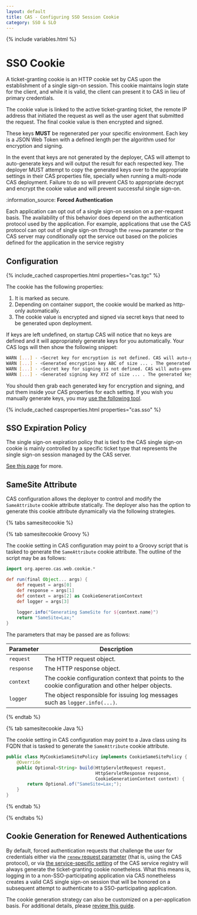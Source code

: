 ```yaml
---
layout: default
title: CAS - Configuring SSO Session Cookie
category: SSO & SLO
---
```

{% include variables.html %}

# SSO Cookie

A ticket-granting cookie is an HTTP cookie set by CAS upon the establishment of a single sign-on session. This cookie maintains login
state for the client, and while it is valid, the client can present it to CAS in lieu of primary credentials.

The cookie value is linked to the active ticket-granting ticket, the remote IP address that initiated the request
as well as the user agent that submitted the request. The final cookie value is then encrypted and signed. 

These keys **MUST** be regenerated per your specific environment. Each key is a JSON Web Token with a 
defined length per the algorithm used for encryption and signing.

In the event that keys are not generated by the deployer, CAS will attempt to auto-generate keys and will output
the result for each respected key. The deployer MUST attempt to copy the generated keys over to the appropriate
settings in their CAS properties file, specially when running a multi-node CAS deployment. Failure to do so will prevent CAS
to appropriate decrypt and encrypt the cookie value and will prevent successful single sign-on.

<div class="alert alert-info">:information_source: <strong>Forced Authentication</strong>
<p>Each application can opt out of a single sign-on session on a per-request basis. The availability of this behavior
does depend on the authentication protocol used by the application. For example, applications that use the CAS protocol 
can opt out of single sign-on through the <code>renew</code> parameter or the CAS server may conditionally opt the 
service out based on the policies defined for the application in the service registry</p></div>

## Configuration

{% include_cached casproperties.html properties="cas.tgc" %}

The cookie has the following properties:

1. It is marked as secure.
2. Depending on container support, the cookie would be marked as http-only automatically.
3. The cookie value is encrypted and signed via secret keys that need to be generated upon deployment.

If keys are left undefined, on startup CAS will notice that no keys are defined and it 
will appropriately generate keys for you automatically. Your CAS logs will then show the following snippet:

```bash
WARN [...] - <Secret key for encryption is not defined. CAS will auto-generate the encryption key>
WARN [...] - <Generated encryption key ABC of size ... . The generated key MUST be added to CAS settings.>
WARN [...] - <Secret key for signing is not defined. CAS will auto-generate the signing key>
WARN [...] - <Generated signing key XYZ of size ... . The generated key MUST be added to CAS settings.>
```

You should then grab each generated key for encryption and signing, and put them inside your CAS properties for each setting.
If you wish you manually generate keys, you may [use the following tool](https://github.com/mitreid-connect/json-web-key-generator).

{% include_cached casproperties.html properties="cas.sso" %}

## SSO Expiration Policy

The single sign-on expiration policy that is tied to the CAS single sign-on cookie is mainly controlled by
a specific ticket type that represents the single sign-on session managed by the CAS server.

[See this page](../ticketing/Configuring-Ticket-Expiration-Policy-TGT.html) for more.

## SameSite Attribute
   
CAS configuration allows the deployer to control and modify the `SameAttribute` cookie attribute statically.
The deployer also has the option to generate this cookie attribute dynamically via the following strategies.

{% tabs samesitecookie %}

{% tab samesitecookie Groovy %}
        
The cookie setting in CAS configuration may point to a Groovy script that is tasked to generate the `SameAttribute` cookie attribute.
The outline of the script may be as follows:

```groovy
import org.apereo.cas.web.cookie.*

def run(final Object... args) {
    def request = args[0]
    def response = args[1]
    def context = args[2] as CookieGenerationContext
    def logger = args[3]
    
    logger.info("Generating SameSite for ${context.name}")
    return "SameSite=Lax;"
}
```

The parameters that may be passed are as follows:

| Parameter  | Description                                                                                        |
|------------|----------------------------------------------------------------------------------------------------|
| `request`  | The HTTP request object.                                                                           |
| `response` | The HTTP response object.                                                                          |
| `context`  | The cookie configuration context that points to the cookie configuration and other helper objects. |
| `logger`   | The object responsible for issuing log messages such as `logger.info(...)`.                        |

{% endtab %}

{% tab samesitecookie Java %}

The cookie setting in CAS configuration may point to a Java class using its FQDN 
that is tasked to generate the `SameAttribute` cookie attribute.

```java
public class MyCookieSameSitePolicy implements CookieSameSitePolicy {
    @Override
    public Optional<String> build(HttpServletRequest request, 
                                  HttpServletResponse response, 
                                  CookieGenerationContext context) {
        return Optional.of("SameSite=Lax;");
    }
}
```

{% endtab %}

{% endtabs %}

## Cookie Generation for Renewed Authentications

By default, forced authentication requests that challenge the user for credentials
either via the [`renew` request parameter](../protocol/CAS-Protocol.html) (that is, using the CAS protocol),
or via [the service-specific setting](../services/Service-Management.html) of
the CAS service registry will always generate the ticket-granting cookie
nonetheless. What this means is, logging in to a non-SSO-participating application
via CAS nonetheless creates a valid CAS single sign-on session that will be honored on a
subsequent attempt to authenticate to a SSO-participating application.

The cookie generation strategy can also be customized on a per-application basis. For additional details, 
please [review this guide](../services/Configuring-Service-SSO-Policy.html).
